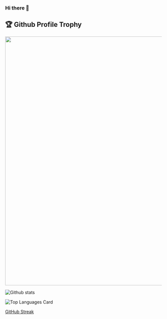 ### Hi there 👋

<!--
**hitesh-23/hitesh-23** is a ✨ _special_ ✨ repository because its `README.md` (this file) appears on your GitHub profile.

Here are some ideas to get you started:

- 🔭 I’m currently working on ...
- 🌱 I’m currently learning ...
- 👯 I’m looking to collaborate on ...
- 🤔 I’m looking for help with ...
- 💬 Ask me about ...
- 📫 How to reach me: ...
- 😄 Pronouns: ...
- ⚡ Fun fact: ...
-->

<h2>🏆 Github Profile Trophy</h2>
<img width=800 src="https://github-profile-trophy.vercel.app/?username=hitesh-23&column=9&theme=gruvbox&no-frame=true"/>


![Github stats](https://github-readme-stats.vercel.app/api?username=hitesh-23&theme=highcontrast&show_icons=true&count_private=true&include_all_commits=true@show_ownder=true)

![Top Languages Card](https://github-readme-stats.vercel.app/api/top-langs/?username=hitesh-23&layout=compact)

[GitHub Streak](https://github-readme-streak-stats.herokuapp.com?user=hitesh-23&theme=neon-palenight&hide_border=true)

